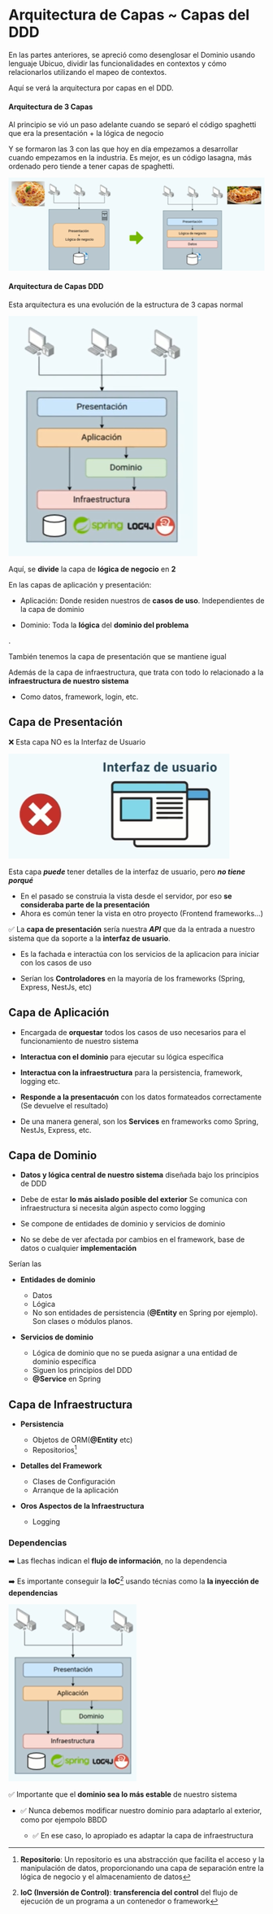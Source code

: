 # Arquitectura de Capas ~ Capas del DDD

En las partes anteriores, se apreció como desenglosar el Dominio usando lenguaje Ubicuo, dividir las funcionalidades en contextos y cómo relacionarlos utilizando el mapeo de contextos.

Aquí se verá la arquitectura por capas en el DDD.


#### Arquitectura de 3 Capas

Al principio se vió un paso adelante cuando se separó el código spaghetti que era la presentación + la lógica de negocio 

Y se formaron las 3 con las que hoy en día empezamos a desarrollar cuando empezamos en la industria. Es mejor, es un código lasagna, más ordenado pero tiende a tener capas de spaghetti.

![](/images/2-Domain-Driven-Design/Captura%20de%20pantalla%202023-11-21%20205643.png)


#### Arquitectura de Capas DDD

Esta arquitectura es una evolución de la estructura de 3 capas normal

![](/images/2-Domain-Driven-Design/Captura%20de%20pantalla%202023-11-21%20205702.png)

Aquí, se **divide** la capa de **lógica de negocio** en **2**

En las capas de aplicación y presentación:

+ Aplicación: Donde residen nuestros de **casos de uso**. Independientes de la capa de dominio

+ Dominio: Toda la **lógica** del **dominio del problema**

.

También tenemos la capa de presentación que se mantiene igual

Además de la capa de infraestructura, que trata con todo lo relacionado a la **infraestructura de nuestro sistema**
+ Como datos, framework, login, etc.



## Capa de Presentación

❌ Esta capa NO es la Interfaz de Usuario

![](/images/2-Domain-Driven-Design/Captura%20de%20pantalla%202023-11-21%20210804.png)

Esta capa _**puede**_ tener detalles de la interfaz de usuario, pero _**no tiene porqué**_

+ En el pasado se construia la vista desde el servidor, por eso **se consideraba parte de la presentación**
+ Ahora es común tener la vista en otro proyecto (Frontend frameworks...)


✅ La **capa de presentación** sería nuestra _**API**_ que da la entrada a nuestro sistema que da soporte a la **interfaz de usuario**.

+ Es la fachada e interactúa con los servicios de la aplicacion para iniciar con los casos de uso

+ Serían los **Controladores** en la mayoría de los frameworks (Spring, Express, NestJs, etc)



## Capa de Aplicación

+ Encargada de **orquestar** todos los casos de uso necesarios para el funcionamiento de nuestro sistema

+ **Interactua con el dominio** para ejecutar su lógica específica

+ **Interactua con la infraestructura** para la persistencia, framework, logging etc.

+ **Responde a la presentacuón** con los datos formateados correctamente (Se devuelve el resultado)

+ De una manera general, son los **Services** en frameworks como Spring, NestJs, Express, etc.


## Capa de Dominio

+ **Datos y lógica central de nuestro sistema** diseñada bajo los principios de DDD

+ Debe de estar **lo más aislado posible del exterior** Se comunica con infraestructura si necesita algún aspecto como logging

+ Se compone de entidades de dominio y servicios de dominio

+ No se debe de ver afectada por cambios en el framework, base de datos o cualquier **implementación**


Serían las

+ **Entidades de dominio**
    + Datos
    + Lógica
    + No son entidades de persistencia (**@Entity** en Spring por ejemplo). Son clases o módulos planos.

+ **Servicios de dominio**
    + Lógica de dominio que no se pueda asignar a una entidad de dominio específica
    + Siguen los principios del DDD
    + **@Service** en Spring


## Capa de Infraestructura

+ **Persistencia**
    + Objetos de ORM(**@Entity** etc)
    + Repositorios[^1]

+ **Detalles del Framework**
    + Clases de Configuración
    + Arranque de la aplicación

+ **Oros Aspectos de la Infraestructura**
    + Logging


### Dependencias

➡️ Las flechas indican el **flujo de información**, no la dependencia

➡️ Es importante conseguir la **IoC**[^2] usando técnias como la **la inyección de dependencias**

![](/images/2-Domain-Driven-Design/Captura%20de%20pantalla%202023-11-22%20125711.png)



✅ Importante que el **dominio sea lo más estable** de nuestro sistema

+ ✅ Nunca debemos modificar nuestro dominio para adaptarlo al exterior, como por ejempolo BBDD

    + ✅ En ese caso, lo apropiado es adaptar la capa de infraestructura



[^1]: **Repositorio**: Un repositorio es una abstracción que facilita el acceso y la manipulación de datos, proporcionando una capa de separación entre la lógica de negocio y el almacenamiento de datos

[^2]: **IoC (Inversión de Control)**: **transferencia del control** del flujo de ejecución de un programa a un contenedor o framework